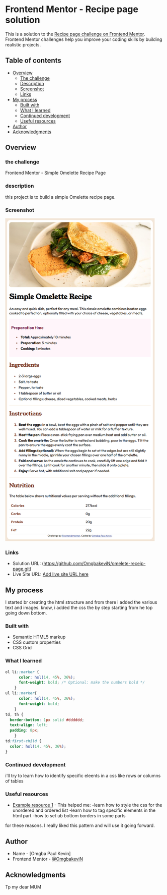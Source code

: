 # Frontend Mentor - Recipe page solution

This is a solution to the [Recipe page challenge on Frontend Mentor](https://www.frontendmentor.io/challenges/recipe-page-KiTsR8QQKm). Frontend Mentor challenges help you improve your coding skills by building realistic projects. 

## Table of contents

- [Overview](#overview)
  - [The challenge](#the-challenge)
  - [Description](#description)
  - [Screenshot](#screenshot)
  - [Links](#links)
- [My process](#my-process)
  - [Built with](#built-with)
  - [What I learned](#what-i-learned)
  - [Continued development](#continued-development)
  - [Useful resources](#useful-resources)
- [Author](#author)
- [Acknowledgments](#acknowledgments)


## Overview

### the challenge

Frontend Mentor - Simple Omelette Recipe Page

### description

this project is to build a simple Omelette recipe page.


### Screenshot

![](/screencapure.png)

### Links

- Solution URL: (https://github.com/OmgbakeviN/omelete-receip-page.git)
- Live Site URL: [Add live site URL here](https://omelete-page.netlify.app/)

## My process

I started br creating the html structure and from there i added the various text and images. know, i added the css the by step starting from he top going down bottom.
### Built with

- Semantic HTML5 markup
- CSS custom properties
- CSS Grid


### What I learned

```css 
ol li::marker {
      color: hsl(14, 45%, 36%);
      font-weight: bold; /* Optional: make the numbers bold */
    }
ul li::marker{
      color: hsl(14, 45%, 36%);
      font-weight: bold;
    }
td, th {
  border-bottom: 1px solid #dddddd;
  text-align: left;
  padding: 8px;
    }
td:first-child {
  color: hsl(14, 45%, 36%);
}
```

### Continued development

i'll try to learn how to identify specific eleents in a css like rows or columns of tables

### Useful resources

- [Example resource 1](https://chatgpt.com) - This helped me:
  -learn how to style the css for the unordered and ordered list
  -learn how to  tag specific elements in the html part 
  -how to set ub bottom borders in some parts
  
for these reasons. I really liked this pattern and will use it going forward.

## Author

- Name - [Omgba Paul Kevin]
- Frontend Mentor - [@OmgbakeviN](https://www.frontendmentor.io/profile/OmgbakeviN)

## Acknowledgments

Tp my dear MUM 
